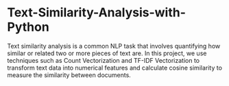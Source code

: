 # Text-Similarity-Analysis-with-Python
Text similarity analysis is a common NLP task that involves quantifying how similar or related two or more pieces of text are. In this project, we use techniques such as Count Vectorization and TF-IDF Vectorization to transform text data into numerical features and calculate cosine similarity to measure the similarity between documents.

